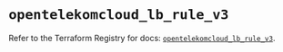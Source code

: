 # `opentelekomcloud_lb_rule_v3`

Refer to the Terraform Registry for docs: [`opentelekomcloud_lb_rule_v3`](https://registry.terraform.io/providers/opentelekomcloud/opentelekomcloud/1.36.40/docs/resources/lb_rule_v3).
